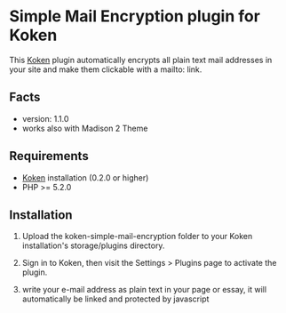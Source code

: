 Simple Mail Encryption plugin for Koken
=================================

This [Koken](http://koken.me) plugin automatically encrypts all plain text mail addresses in your site and make them clickable with a mailto: link.

Facts
-----
- version: 1.1.0
- works also with Madison 2 Theme

Requirements
------------
- [Koken](http://koken.me) installation (0.2.0 or higher)
- PHP >= 5.2.0

Installation
------------
1. Upload the koken-simple-mail-encryption folder to your Koken installation's storage/plugins directory.

2. Sign in to Koken, then visit the Settings > Plugins page to activate the plugin.

3. write your e-mail address as plain text in your page or essay, it will automatically be linked and protected by javascript